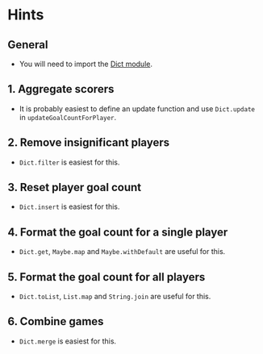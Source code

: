 # Hints

## General

- You will need to import the [Dict module](dict-module).

## 1. Aggregate scorers

- It is probably easiest to define an update function and use `Dict.update` in `updateGoalCountForPlayer`.

## 2. Remove insignificant players

- `Dict.filter` is easiest for this.

## 3. Reset player goal count

- `Dict.insert` is easiest for this.

## 4. Format the goal count for a single player

- `Dict.get`, `Maybe.map` and `Maybe.withDefault` are useful for this.

## 5. Format the goal count for all players

- `Dict.toList`, `List.map` and `String.join` are useful for this.

## 6. Combine games

- `Dict.merge` is easiest for this.

[dict-module]: https://package.elm-lang.org/packages/elm/core/latest/Dict

